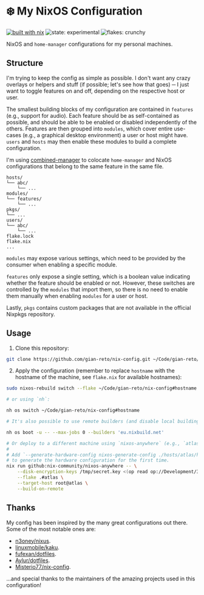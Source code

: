 # ❄️ My NixOS Configuration

[![built with nix](https://img.shields.io/static/v1?logo=nixos&logoColor=white&label=&message=Built%20with%20Nix&color=7e7eff)](https://builtwithnix.org)
![state: experimental](https://img.shields.io/badge/state-experimental-orange)
![flakes: crunchy](https://img.shields.io/badge/flakes-crunchy-yellow)

NixOS and `home-manager` configurations for my personal machines.

## Structure

I'm trying to keep the config as simple as possible. I don't want any crazy overlays or helpers and stuff (if possible; let's see how that goes) ─ I just want to toggle features on and off, depending on the respective host or user.

The smallest building blocks of my configuration are contained in `features` (e.g., support for audio). Each feature should be as self-contained as possible, and should be able to be enabled or disabled independently of the others. Features are then grouped into `modules`, which cover entire use-cases (e.g., a graphical desktop environment) a user or host might have. `users` and `hosts` may then enable these modules to build a complete configuration.

I'm using [combined-manager](https://github.com/FlafyDev/combined-manager) to colocate `home-manager` and NixOS configurations that belong to the same feature in the same file.

```plaintext
hosts/
└── abc/
    └── ...
modules/
└── features/
    └── ...
pkgs/
└── ...
users/
└── abc/
    └── ...
flake.lock
flake.nix
...
```

`modules` may expose various settings, which need to be provided by the consumer when enabling a specific module.

`features` only expose a single setting, which is a boolean value indicating whether the feature should be enabled or not. However, these switches are controlled by the `modules` that import them, so there is no need to enable them manually when enabling `modules` for a user or host.

Lastly, `pkgs` contains custom packages that are not available in the official Nixpkgs repository.

## Usage

1. Clone this repository:

```sh
git clone https://github.com/gian-reto/nix-config.git ~/Code/gian-reto/nix-config
```

2. Apply the configuration (remember to replace `hostname` with the hostname of the machine, see `flake.nix` for available hostnames):

```sh
sudo nixos-rebuild switch --flake ~/Code/gian-reto/nix-config#hostname

# or using `nh`:

nh os switch ~/Code/gian-reto/nix-config#hostname

# It's also possible to use remote builders (and disable local building), using e.g.:

nh os boot -u -- --max-jobs 0 --builders 'eu.nixbuild.net'

# Or deploy to a different machine using `nixos-anywhere` (e.g., `atlas`):
#
# Add `--generate-hardware-config nixos-generate-config ./hosts/atlas/hardware-configuration.nix`
# to generate the hardware configuration for the first time.
nix run github:nix-community/nixos-anywhere -- \
    --disk-encryption-keys /tmp/secret.key <(op read op://Development/3x3x7fbtnr74l65fjtakpznuui/password) \
    --flake .#atlas \
    --target-host root@atlas \
    --build-on-remote
```

## Thanks

My config has been inspired by the many great configurations out there. Some of the most notable ones are:

- [n3oney/nixus](https://github.com/n3oney/nixus).
- [linuxmobile/kaku](https://github.com/linuxmobile/kaku).
- [fufexan/dotfiles](https://github.com/fufexan/dotfiles).
- [Aylur/dotfiles](https://github.com/Aylur/dotfiles).
- [Misterio77/nix-config](https://github.com/Misterio77/nix-config).

...and special thanks to the maintainers of the amazing projects used in this configuration!
